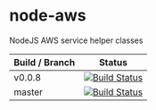 # node-aws
NodeJS AWS service helper classes

| Build / Branch | Status |
|----|----|
| v0.0.8 | [![Build Status](https://travis-ci.org/cmr1/node-aws.svg?branch=v0.0.8)](https://travis-ci.org/cmr1/node-aws) |
| master | [![Build Status](https://travis-ci.org/cmr1/node-aws.svg?branch=master)](https://travis-ci.org/cmr1/node-aws) |
